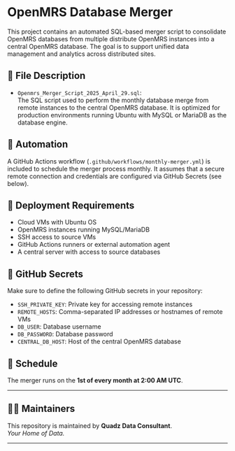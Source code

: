 # OpenMRS Database Merger

This project contains an automated SQL-based merger script to consolidate OpenMRS databases from multiple distribute OpenMRS instances into a central OpenMRS database. The goal is to support unified data management and analytics across distributed sites.

## 📂 File Description

- `Openmrs_Merger_Script_2025_April_29.sql`:  
  The SQL script used to perform the monthly database merge from remote instances to the central OpenMRS database. It is optimized for production environments running Ubuntu with MySQL or MariaDB as the database engine.

## 🔄 Automation

A GitHub Actions workflow (`.github/workflows/monthly-merger.yml`) is included to schedule the merger process monthly. It assumes that a secure remote connection and credentials are configured via GitHub Secrets (see below).

## 🚀 Deployment Requirements

- Cloud VMs with Ubuntu OS
- OpenMRS instances running MySQL/MariaDB
- SSH access to source VMs
- GitHub Actions runners or external automation agent
- A central server with access to source databases

## 🔐 GitHub Secrets

Make sure to define the following GitHub secrets in your repository:

- `SSH_PRIVATE_KEY`: Private key for accessing remote instances
- `REMOTE_HOSTS`: Comma-separated IP addresses or hostnames of remote VMs
- `DB_USER`: Database username
- `DB_PASSWORD`: Database password
- `CENTRAL_DB_HOST`: Host of the central OpenMRS database

## 📅 Schedule

The merger runs on the **1st of every month at 2:00 AM UTC**.

---

## 👨‍💻 Maintainers

This repository is maintained by **Quadz Data Consultant**.  
*Your Home of Data.*

---

